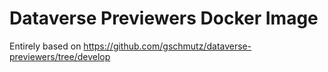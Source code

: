 # Dataverse Previewers Docker Image

Entirely based on https://github.com/gschmutz/dataverse-previewers/tree/develop
